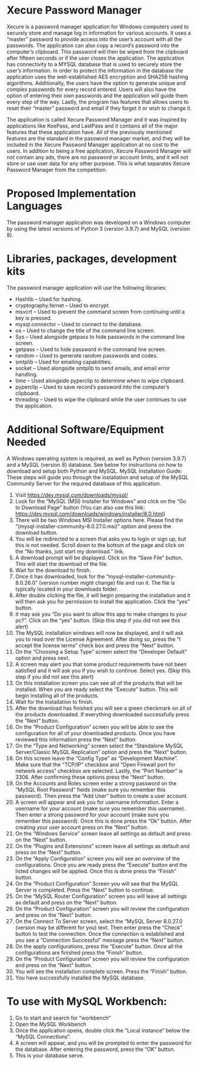 # Xecure Password Manager

Xecure is a password manager application for Windows computers used to securely store and manage log in information for various accounts. It uses a “master” password to provide access into the user’s account with all the passwords. The application can also copy a record’s password into the computer’s clipboard. This password will then be wiped from the clipboard after fifteen seconds or if the user closes the application. The application has connectivity to a MYSQL database that is used to securely store the user’s information. In order to protect the information in the database the application uses the well-established AES encryption and SHA256 hashing algorithms. Additionally, the users have the option to generate unique and complex passwords for every record entered. Users will also have the option of entering their own passwords and the application will guide them every step of the way. Lastly, the program has features that allows users to reset their “master” password and email if they forget it or wish to change it.

The application is called Xecure Password Manager and it was inspired by applications like KeePass, and LastPass and it contains all of the major features that these application have. All of the previously mentioned features are the standard in the password manager market, and they will be included in the Xecure Password Manager application at no cost to the users. In addition to being a free application, Xecure Password Manager will not contain any ads, there are no password or account limits, and it will not store or use user data for any other purpose. This is what separates Xecure Password Manager from the competition.



# Proposed Implementation Languages

The password manager application was developed on a Windows computer by using the latest versions of Python 3 (version 3.9.7) and MySQL (version 8).


# Libraries, packages, development kits

The password manager application will use the following libraries:

-	Hashlib – Used for hashing.
-	cryptography.fernet – Used to encrypt.
-	msvcrt – Used to prevent the command screen from continuing until a key is pressed.
-	mysql.connector – Used to connect to the database.
-	os – Used to change the title of the command line screen.
-	Sys – Used alongside getpass to hide passwords in the command line screen.
-	getpass – Used to hide password in the command line screen. 
-	random – Used to generate random passwords and codes.
-	smtplib – Used for emailing capabilities.
-	socket – Used alongside smtplib to send emails, and email error handling.
-	time – Used alongside pyperclip to determine when to wipe clipboard.
-	pyperclip – Used to save record’s password into the computer’s clipboard.
-	threading – Used to wipe the clipboard while the user continues to use the application.


# Additional Software/Equipment Needed

A Windows operating system is required, as well as Python (version 3.9.7) and a MySQL (version 8) database. See below for instructions on how to download and setup both Python and MySQL.
MySQL Installation Guide: 
These steps will guide you through the installation and setup of the MySQL Community Server for the required database of this application.
1.	Visit https://dev.mysql.com/downloads/mysql/
2.	Look for the “MySQL (MSI) Installer for Windows” and click on the “Go to Download Page” button (You can also use this link: https://dev.mysql.com/downloads/windows/installer/8.0.html)
3.	There will be two Windows MSI Installer options here. Please find the “(mysql-installer-community-8.0.27.0.msi)” option and press the download button.
4.	You will be redirected to a screen that asks you to login or sign up, but this is not needed. Scroll down to the bottom of the page and click on the “No thanks, just start my download.” link.  
5.	A download prompt will be displayed. Click on the “Save File” button. This will start the download of the file.
6.	Wait for the download to finish.
7.	Once it has downloaded, look for the “mysql-installer-community-8.0.26.0” (version number might change) file and run it. The file is typically located in your downloads folder.
8.	After double clicking the file, it will begin preparing the installation and it will then ask you for permission to install the application. Click the “yes” button.
9.	It may ask you “Do you want to allow this app to make changes to your pc?”. Click on the “yes” button. (Skip this step if you did not see this alert)
10.	The MySQL installation windows will now be displayed, and it will ask you to read over the License Agreement. After doing so, press the “I accept the license terms” check box and press the “Next” button.
11.	On the “Choosing a Setup Type” screen select the “Developer Default” option and press next.
12.	A screen may alert you that some product requirements have not been satisfied and it will ask you if you wish to continue. Select yes. (Skip this step if you did not see this alert)
13.	On this installation screen you can see all of the products that will be installed. When you are ready select the “Execute” button. This will begin installing all of the products.
14.	Wait for the Installation to finish.
15.	After the download has finished you will see a green checkmark on all of the products downloaded. If everything downloaded successfully press the “Next” button.
16.	On the “Product Configuration” screen you will be able to see the configuration for all of your downloaded products. Once you have reviewed this information press the “Next” button.
17.	On the “Type and Networking” screen select the “Standalone MySQL Server/Classic MySQL Replication” option and press the “Next” button.
18.	On this screen leave the “Config Type” as “Development Machine”. Make sure that the “TCP/IP” checkbox and “Open Firewall port for network access” checkbox are selected. Lastly, the “Port Number” is 3306. After confirming these options press the “Next” button.
19.	On the Accounts and Roles screen enter a strong password on the “MySQL Root Password” fields (make sure you remember this password). Then press the “Add User” button to create a user account. 
20.	A screen will appear and ask you for username information. Enter a username for your account (make sure you remember this username). Then enter a strong password for your account (make sure you remember this password). Once this is done press the “Ok” button. After creating your user account press on the “Next” button.
21.	On the “Windows Service” screen leave all settings as default and press on the “Next” button.
22.	On the “Plugins and Extensions” screen leave all settings as default and press on the “Next” button.
23.	On the “Apply Configuration” screen you will see an overview of the configurations. Once you are ready press the “Execute” button and the listed changes will be applied. Once this is done press the “Finish” button.
24.	On the “Product Configuration” Screen you will see that the MySQL Server is completed. Press the “Next” button to continue.
25.	On the “MySQL Router Configuration” screen you will leave all settings as default and press on the “Next” button.
26.	On the “Product Configuration” screen you will review the configuration and press on the “Next” button.
27.	On the Connect To Server screen, select the “MySQL Server 8.0.27.0 (version may be different for you) text. Then enter press the “Check” button to test the connection. Once the connection is established and you see a “Connection Successful” message press the “Next” button.
28.	On the apply configurations, press the “Execute” button. Once all the configurations are finished press the “Finish” button.
29.	On the “Product Configuration” screen you will review the configuration and press on the “Next” button.
30.	You will see the installation complete screen. Press the “Finish” button.
31.	You have successfully installed the MySQL database.


# To use with MySQL Workbench:

1.	Go to start and search for “workbench”
2.	Open the MySQL Workbench
3.	Once the application opens, double click the “Local instance” below the “MySQL Connections”.
4.	A screen will appear, and you will be prompted to enter the password for the database. After entering the password, press the “OK” button.
5.	This is your database serve.
